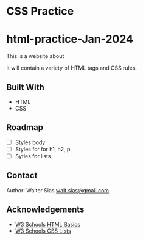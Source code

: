# CSS Practice

# html-practice-Jan-2024

This is a website about 

It will contain a variety of HTML tags and CSS rules.

## Built With

* HTML
* CSS

## Roadmap

- [ ] Styles body
- [ ] Styles for for h1, h2, p
- [ ] Sytles for lists
 
## Contact

Author: Walter Sias walt.sias@gmail.com

## Acknowledgements

* [W3 Schools HTML Basics](https://www.w3schools.com/html/html_basic.asp)
* [W3 Schools CSS Lists](https://www.w3schools.com/css/css_list.asp)
